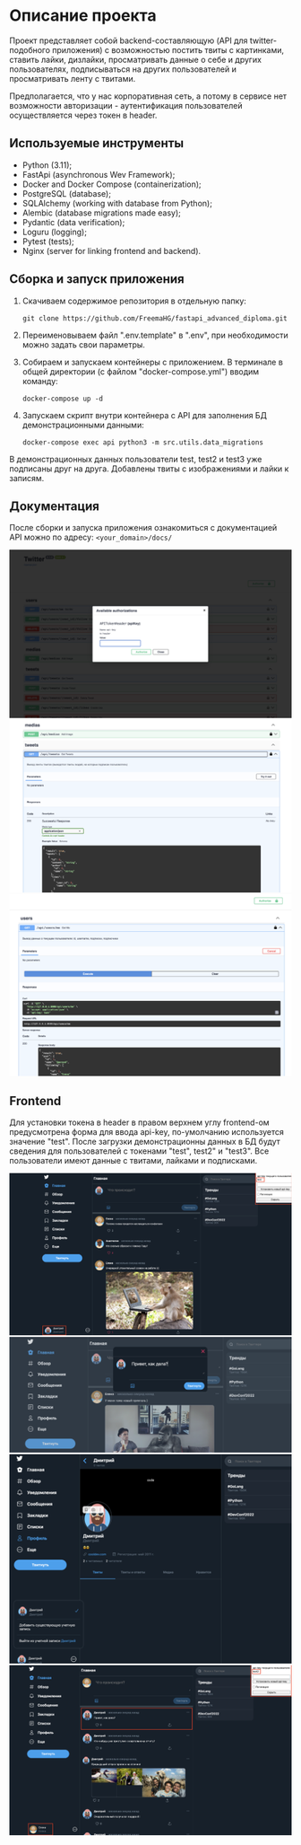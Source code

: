 # Описание проекта
Проект представляет собой backend-составляющую (API для twitter-подобного приложения) с возможностью постить твиты 
с картинками, ставить лайки, дизлайки, просматривать данные о себе и других пользователях, подписываться на других 
пользователей и просматривать ленту с твитами.

Предполагается, что у нас корпоративная сеть, а потому в сервисе нет возможности авторизации - 
аутентификация пользователей осуществляется через токен в header.

## Используемые инструменты
* Python (3.11);
* FastApi (asynchronous Wev Framework);
* Docker and Docker Compose (containerization);
* PostgreSQL (database);
* SQLAlchemy (working with database from Python);
* Alembic (database migrations made easy);
* Pydantic (data verification);
* Loguru (logging);
* Pytest (tests);
* Nginx (server for linking frontend and backend).

## Сборка и запуск приложения
1. Скачиваем содержимое репозитория в отдельную папку:
    ```
    git clone https://github.com/FreemaHG/fastapi_advanced_diploma.git
    ```
2. Переименовываем файл ".env.template" в ".env", при необходимости можно задать свои параметры.


3. Собираем и запускаем контейнеры с приложением. В терминале в общей директории (с файлом "docker-compose.yml") 
вводим команду:
    ```
    docker-compose up -d
    ```
4. Запускаем скрипт внутри контейнера с API для заполнения БД демонстрационными данными:
    ```
    docker-compose exec api python3 -m src.utils.data_migrations
    ```
В демонстрационных данных пользователи test, test2 и test3 уже подписаны друг на друга. 
Добавлены твиты с изображениями и лайки к записям.

## Документация

После сборки и запуска приложения ознакомиться с документацией API можно по адресу:
    ```
    <your_domain>/docs/
    ```

![](/screens/docs_1.png)
![](/screens/docs_2.png)
![](/screens/docs_3.png)

## Frontend

Для установки токена в header в правом верхнем углу frontend-ом предусмотрена форма для ввода api-key, 
по-умолчанию используется значение "test". После загрузки демонстрационны данных в БД будут сведения для 
пользователей с токенами "test", test2" и "test3". Все пользователи имеют данные с твитами, лайками и подписками.

![](/screens/front_1.png)
![](/screens/front_2.png)
![](/screens/front_3.png)
![](/screens/front_4.png)